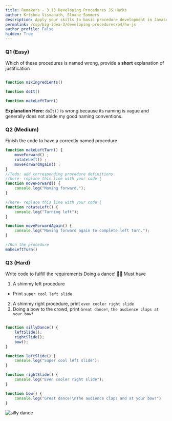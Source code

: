 ```yaml
---
title: Remakers - 3.13 Developing Procedures JS Hacks
author: Krishna Visvanath, Sloane Sommers
description: Apply your skills to basic procedure development in Javascript.
permalink: /csp/big-idea-3/developing-procedures/p4/hw-js
author_profile: False
hidden: True
---
```


### Q1 (Easy)
Which of these procedures is named wrong, provide a **short** explanation of justification


```javascript

function mixIngredients()

function doIt()

function makeLeftTurn()
```

**Explanation Here:**
`doIt()` is wrong because its naming is vague and generally does not abide my good naming conventions.

### Q2 (Medium)
Finish the code to have a correctly named procedure


```javascript
function makeLeftTurn() {
    moveForward() ;
    rotateLeft() ;
    moveForwardAgain() ;
}
//Todo: add corresponding procedure definitions
//here- replace this line with your code {
function moveForward() {
    console.log("Moving forward.");
}

//here- replace this line with your code {
function rotateLeft() {
    console.log("Turning left");
}

function moveForwardAgain() {
    console.log("Moving forward again to complete left turn.");
}

//Run the procedure
makeLeftTurn()
```

### Q3 (Hard)
Write code to fulfill the requirements
Doing a dance! 🕺💃
Must have
1. A shimmy left procedure
- Print `super cool left slide`
2. A shimmy right procedure, print `even cooler right slide`
3. Doing a bow to the crowd, print `Great dance!`, `the audience claps at your bow!`


```javascript

function sillyDance() {
    leftSlide();
    rightSlide();
    bow();
}

function leftSlide() {
    console.log("Super cool left slide");
}

function rightSlide() {
    console.log("Even cooler right slide");
}

function bow() {
    console.log("Great dance!\nThe audience claps and at your bow!")
}
```

![silly dance](https://i.redd.it/7bb0v1q2j9ce1.gif)
